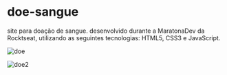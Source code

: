 # doe-sangue

 site para doação de sangue. desenvolvido durante a MaratonaDev da Rocktseat, utilizando as seguintes tecnologias: HTML5, CSS3 e JavaScript.


![doe](https://user-images.githubusercontent.com/56658900/77827897-0c129980-70f7-11ea-927f-4df085c32ac3.png)


![doe2](https://user-images.githubusercontent.com/56658900/77827901-116fe400-70f7-11ea-93c6-e34c81d14fe7.png)
